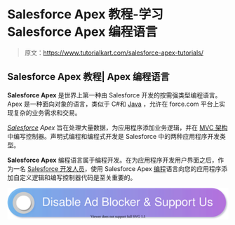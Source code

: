 # Salesforce Apex 教程-学习 Salesforce Apex 编程语言

> 原文：<https://www.tutorialkart.com/salesforce-apex-tutorials/>

## Salesforce Apex 教程| Apex 编程语言

**Salesforce Apex** 是世界上第一种由 Salesforce 开发的按需强类型编程语言。Apex 是一种面向对象的语言，类似于 C#和 [Java](https://www.tutorialkart.com/java/java-introduction/) ，允许在 force.com 平台上实现复杂的业务需求和交易。

*[Salesforce](https://www.tutorialkart.com/salesforce/what-is-salesforce/) Apex* 旨在处理大量数据，为应用程序添加业务逻辑，并在 [MVC 架构](https://www.tutorialkart.com/visualforce/salesforce-mvc-architecture-model-view-controller/)中编写控制器。声明式编程和编程式开发是 Salesforce 中的两种应用程序开发类型。

**Salesforce Apex** 编程语言属于编程开发。在为应用程序开发用户界面之后，作为一名 [Salesforce 开发人员](https://www.tutorialkart.com/salesforce-tutorials/salesforce-developer-tutorials/)，使用 Salesforce Apex [编程](https://www.tutorialkart.com/java/list-ides-java-programming-development/)语言向您的应用程序添加自定义逻辑和编写控制器代码是至关重要的。

[![](img/925da31b32d6bc3827932f6c8afb11bb.png)](https://www.tutorialkart.com/)